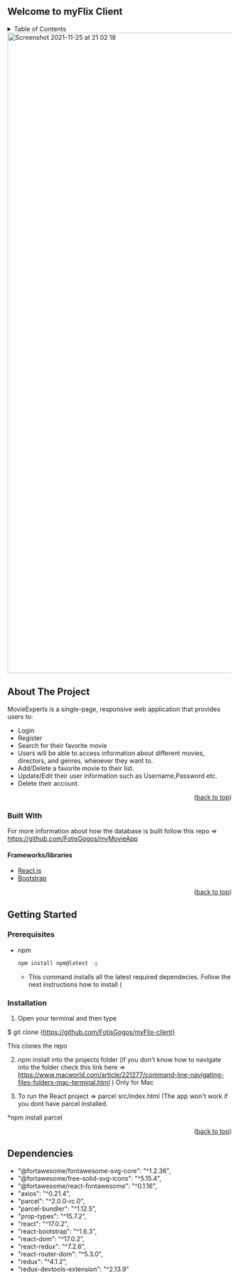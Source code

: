 ## Welcome to myFlix Client

<!-- TABLE OF CONTENTS -->
<details>
  <summary>Table of Contents</summary>
  <ol>
    <li>
      <a href="#about-the-project">About The Project</a>
      <ul>
        <li><a href="#built-with">Built With</a></li>
      </ul>
    </li>
    <li>
      <a href="#getting-started">Getting Started</a>
      <ul>
        <li><a href="#prerequisites">Prerequisites</a></li>
        <li><a href="#installation">Installation</a></li>
      </ul>
  </ol>
</details>


<img width="1440" alt="Screenshot 2021-11-25 at 21 02 18" src="https://user-images.githubusercontent.com/83247314/143495576-7d304c8e-09ec-4f4d-ae48-3b5e30f481ff.png">


<!-- ABOUT THE PROJECT -->
## About The Project

MovieExperts is a single-page, responsive web application that provides users to:

* Login 
* Register
* Search for their favorite movie
* Users will be able to access information about different movies,
directors, and genres, whenever they want to.
* Add/Delete a favorite movie to their list.
* Update/Edit their user information such as Username,Password etc.
* Delete their account.

<p align="right">(<a href="#top">back to top</a>)</p>

### Built With

For more information about how the database is built follow this repo => https://github.com/FotisGogos/myMovieApp

#### Frameworks/libraries

* [React.js](https://reactjs.org/)
* [Bootstrap](https://getbootstrap.com)


<p align="right">(<a href="#top">back to top</a>)</p>


<!-- GETTING STARTED -->
## Getting Started

### Prerequisites
* npm
  ```sh
  npm install npm@latest -g
  ```
  * This command installs all the latest required  dependecies. Follow the next instructions how to install (
 
 ### Installation
 
1) Open your terminal and then type

$ git clone {https://github.com/FotisGogos/myFlix-client}

This clones the repo


2) npm install into the projects folder (if you don't know how to navigate into the folder check this link here => https://www.macworld.com/article/221277/command-line-navigating-files-folders-mac-terminal.html ) Only for Mac


3) To run the React project =>  parcel src/index.html (The app won't work if you dont have parcel installed. 

*npm install parcel 



<p align="right">(<a href="#top">back to top</a>)</p>

<!-- DEPENDENCIES -->

  ##  Dependencies

  *  "@fortawesome/fontawesome-svg-core": "^1.2.36",
  * "@fortawesome/free-solid-svg-icons": "^5.15.4",
  *  "@fortawesome/react-fontawesome": "^0.1.16",
  *  "axios": "^0.21.4",
  *  "parcel": "^2.0.0-rc.0",
  *  "parcel-bundler": "^1.12.5",
  *  "prop-types": "^15.7.2",
  *  "react": "^17.0.2",
  * "react-bootstrap": "^1.6.3",
  * "react-dom": "^17.0.2",
  * "react-redux": "^7.2.6",
  * "react-router-dom": "^5.3.0",
  * "redux": "^4.1.2",
  * "redux-devtools-extension": "^2.13.9"

